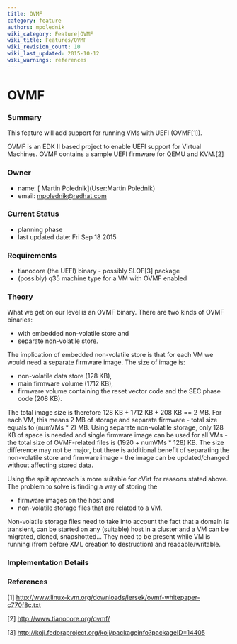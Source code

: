 ```yaml
---
title: OVMF
category: feature
authors: mpolednik
wiki_category: Feature|OVMF
wiki_title: Features/OVMF
wiki_revision_count: 10
wiki_last_updated: 2015-10-12
wiki_warnings: references
---
```


# OVMF

### Summary

This feature will add support for running VMs with UEFI (OVMF[1]).

OVMF is an EDK II based project to enable UEFI support for Virtual Machines. OVMF contains a sample UEFI firmware for QEMU and KVM.[2]

### Owner

*   name: [ Martin Polednik](User:Martin Polednik)
*   email: <mpolednik@redhat.com>

### Current Status

*   planning phase
*   last updated date: Fri Sep 18 2015

### Requirements

*   tianocore (the UEFI) binary - possibly SLOF[3] package
*   (possibly) q35 machine type for a VM with OVMF enabled

### Theory

What we get on our level is an OVMF binary. There are two kinds of OVMF binaries:

*   with embedded non-volatile store and
*   separate non-volatile store.

The implication of embedded non-volatile store is that for each VM we would need a separate firmware image. The size of image is:

*   non-volatile data store (128 KB),
*   main firmware volume (1712 KB),
*   firmware volume containing the reset vector code and the SEC phase code (208 KB).

The total image size is therefore 128 KB + 1712 KB + 208 KB == 2 MB. For each VM, this means 2 MB of storage and separate firmware - total size equals to (numVMs \* 2) MB. Using separate non-volatile storage, only 128 KB of space is needed and single firmware image can be used for all VMs - the total size of OVMF-related files is (1920 + numVMs \* 128) KB. The size difference may not be major, but there is additional benefit of separating the non-volatile store and firmware image - the image can be updated/changed without affecting stored data.

Using the split approach is more suitable for oVirt for reasons stated above. The problem to solve is finding a way of storing the

*   firmware images on the host and
*   non-volatile storage files that are related to a VM.

Non-volatile storage files need to take into account the fact that a domain is transient, can be started on any (suitable) host in a cluster and a VM can be migrated, cloned, snapshotted... They need to be present while VM is running (from before XML creation to destruction) and readable/writable.

### Implementation Details

### References

<references/>

[1] <http://www.linux-kvm.org/downloads/lersek/ovmf-whitepaper-c770f8c.txt>

[2] <http://www.tianocore.org/ovmf/>

[3] <http://koji.fedoraproject.org/koji/packageinfo?packageID=14405>
